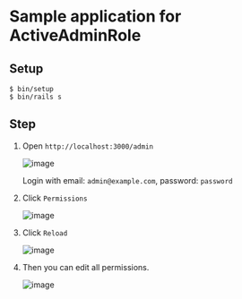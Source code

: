 # Sample application for ActiveAdminRole

## Setup

```
$ bin/setup
$ bin/rails s
```

## Step

1. Open `http://localhost:3000/admin`

    ![image](https://user-images.githubusercontent.com/15371677/36813095-b68dcd4e-1d16-11e8-8608-fd4c61835b75.png)

    Login with email: `admin@example.com`, password: `password`

2. Click `Permissions`

    ![image](https://user-images.githubusercontent.com/15371677/36813174-0caf6174-1d17-11e8-98d5-41e4925b490a.png)

3. Click `Reload`

    ![image](https://user-images.githubusercontent.com/15371677/36813227-385ed80e-1d17-11e8-8030-a9e5e942dd29.png)

4. Then you can edit all permissions.

    ![image](https://user-images.githubusercontent.com/15371677/36813272-62d683b6-1d17-11e8-8c43-5a7b4a567c3b.png)
